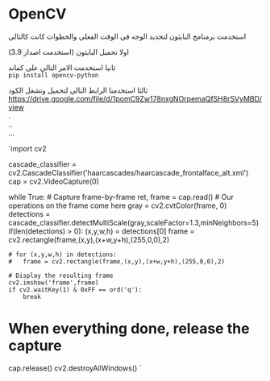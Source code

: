 # OpenCV
استخدمت برمنامج البايثون لتحديد الوجه في الوقت الفعلي والخطوات كانت كالتالي  
  
  اولا تحميل البايثون (استخدمت اصدار 3.9)  

ثانيا استخدمت الامر التالي على كماند  
`pip install opencv-python`    

ثالثا استخدمنا الرابط التالي لتحميل وتشغل الكود  
https://drive.google.com/file/d/1pomC9Zw178nxgNOrpemaQfSH8rSVyMBD/view  
.  
..  
...  
  
    
    
`import cv2

cascade_classifier = cv2.CascadeClassifier('haarcascades/haarcascade_frontalface_alt.xml')
cap = cv2.VideoCapture(0)

while True:
    # Capture frame-by-frame
    ret, frame = cap.read()
    # Our operations on the frame come here
    gray = cv2.cvtColor(frame, 0)
    detections = cascade_classifier.detectMultiScale(gray,scaleFactor=1.3,minNeighbors=5)
    if(len(detections) > 0):
        (x,y,w,h) = detections[0]
        frame = cv2.rectangle(frame,(x,y),(x+w,y+h),(255,0,0),2)

    # for (x,y,w,h) in detections:
    # 	frame = cv2.rectangle(frame,(x,y),(x+w,y+h),(255,0,0),2)

    # Display the resulting frame
    cv2.imshow('frame',frame)
    if cv2.waitKey(1) & 0xFF == ord('q'):
        break

# When everything done, release the capture
cap.release()
cv2.destroyAllWindows()
`  
